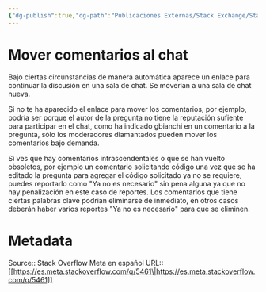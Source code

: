```yaml
---
{"dg-publish":true,"dg-path":"Publicaciones Externas/Stack Exchange/Stack Overflow en español/Stack Overflow en español Meta/es.meta.stackoverflow.com-5461.md","permalink":"/publicaciones-externas/stack-exchange/stack-overflow-en-espanol/stack-overflow-en-espanol-meta/es-meta-stackoverflow-com-5461/","title":"Mover comentarios al chat","hide":true,"noteIcon":"\"0\"","created":"2024-04-03T12:49:10.764-06:00","updated":"2024-04-05T16:44:04.589-06:00"}
---
```


# Mover comentarios al chat

Bajo ciertas circunstancias de manera automática aparece un enlace para continuar la discusión en una sala de chat. Se moverían a una sala de chat nueva.

Si no te ha aparecido el enlace para mover los comentarios, por ejemplo, podría ser porque el autor de la pregunta no tiene la reputación sufiente para participar en el chat, como ha indicado gbianchi en un comentario a la pregunta, sólo los moderadores diamantados pueden mover los comentarios bajo demanda.

Si ves que hay comentarios intrascendentales o que se han vuelto obsoletos, por ejemplo un comentario solicitando código una vez que se ha editado la pregunta para agregar el código solicitado ya no se requiere, puedes reportarlo como "Ya no es necesario" sin pena alguna ya que no hay penalización en este caso de reportes. Los comentarios que tiene ciertas palabras clave podrían eliminarse de inmediato, en otros casos deberán haber varios reportes "Ya no es necesario" para que se eliminen.



# Metadata
Source:: Stack Overflow Meta en español
URL:: [[https://es.meta.stackoverflow.com/q/5461\|https://es.meta.stackoverflow.com/q/5461]]

